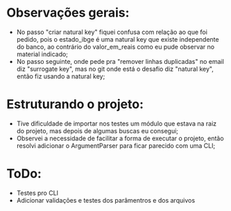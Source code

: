 # Observações gerais:

- No passo "criar natural key" fiquei confusa com relação ao que foi pedido, pois o estado_ibge é uma natural key que existe independente do banco, ao contrário do valor_em_reais como eu pude observar no material indicado;
- No passo seguinte, onde pede pra "remover linhas duplicadas" no email diz "surrogate key", mas no git onde está o desafio diz "natural key", então fiz usando a natural key;

# Estruturando o projeto:

- Tive dificuldade de importar nos testes um módulo que estava na raiz do projeto, mas depois de algumas buscas eu consegui;
- Observei a necessidade de facilitar a forma de executar o projeto, então resolvi adicionar o ArgumentParser para ficar parecido com uma CLI;

# ToDo:
- Testes pro CLI
- Adicionar validações e testes dos parâmentros e dos arquivos
